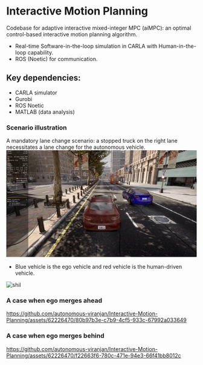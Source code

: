 # Interactive Motion Planning
Codebase for adaptive interactive mixed-integer MPC (aiMPC): an optimal control-based interactive motion planning algorithm.

- Real-time Software-in-the-loop simulation in CARLA with Human-in-the-loop capability.
- ROS (Noetic) for communication.

## Key dependencies:
- CARLA simulator
- Gurobi
- ROS Noetic
- MATLAB (data analysis)

### Scenario illustration
A mandatory lane change scenario: a stopped truck on the right lane necessitates a lane change for the autonomous vehicle.
![alt text](https://github.com/autonomous-viranjan/Interactive-Motion-Planning/blob/main/scenario.png)
- Blue vehicle is the ego vehicle and red vehicle is the human-driven vehicle.

![shil](https://github.com/autonomous-viranjan/Interactive-Motion-Planning/assets/62226470/007e4ddd-783e-495a-a7bf-8f61333cc901)

### A case when ego merges ahead
https://github.com/autonomous-viranjan/Interactive-Motion-Planning/assets/62226470/80b97b3e-c7b9-4cf5-933c-67992a033649

### A case when ego merges behind
https://github.com/autonomous-viranjan/Interactive-Motion-Planning/assets/62226470/f22663f6-780c-471e-94e3-66f41bb8012c
